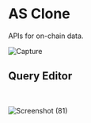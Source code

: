 # AS Clone

APIs for on-chain data.



![Capture](https://user-images.githubusercontent.com/28341697/195429302-95c9f87d-727a-4d04-b456-ca9863b92e81.PNG)
## Query Editor
<br/>

![Screenshot (81)](https://user-images.githubusercontent.com/28341697/195534591-cf6c4842-18f6-449f-830d-c09e388cca8d.png)
